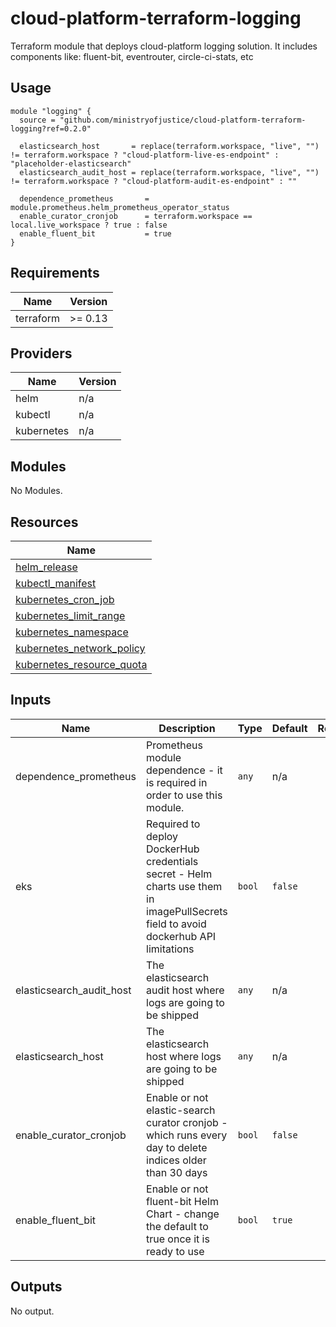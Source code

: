 # cloud-platform-terraform-logging

Terraform module that deploys cloud-platform logging solution. It includes components like: fluent-bit, eventrouter, circle-ci-stats, etc

## Usage

```hcl
module "logging" {
  source = "github.com/ministryofjustice/cloud-platform-terraform-logging?ref=0.2.0"

  elasticsearch_host       = replace(terraform.workspace, "live", "") != terraform.workspace ? "cloud-platform-live-es-endpoint" : "placeholder-elasticsearch"
  elasticsearch_audit_host = replace(terraform.workspace, "live", "") != terraform.workspace ? "cloud-platform-audit-es-endpoint" : ""

  dependence_prometheus       = module.prometheus.helm_prometheus_operator_status
  enable_curator_cronjob      = terraform.workspace == local.live_workspace ? true : false
  enable_fluent_bit           = true
}
```

<!--- BEGIN_TF_DOCS --->
## Requirements

| Name | Version |
|------|---------|
| terraform | >= 0.13 |

## Providers

| Name | Version |
|------|---------|
| helm | n/a |
| kubectl | n/a |
| kubernetes | n/a |

## Modules

No Modules.

## Resources

| Name |
|------|
| [helm_release](https://registry.terraform.io/providers/hashicorp/helm/latest/docs/resources/release) |
| [kubectl_manifest](https://registry.terraform.io/providers/gavinbunney/kubectl/latest/docs/resources/manifest) |
| [kubernetes_cron_job](https://registry.terraform.io/providers/hashicorp/kubernetes/latest/docs/resources/cron_job) |
| [kubernetes_limit_range](https://registry.terraform.io/providers/hashicorp/kubernetes/latest/docs/resources/limit_range) |
| [kubernetes_namespace](https://registry.terraform.io/providers/hashicorp/kubernetes/latest/docs/resources/namespace) |
| [kubernetes_network_policy](https://registry.terraform.io/providers/hashicorp/kubernetes/latest/docs/resources/network_policy) |
| [kubernetes_resource_quota](https://registry.terraform.io/providers/hashicorp/kubernetes/latest/docs/resources/resource_quota) |

## Inputs

| Name | Description | Type | Default | Required |
|------|-------------|------|---------|:--------:|
| dependence\_prometheus | Prometheus module dependence - it is required in order to use this module. | `any` | n/a | yes |
| eks | Required to deploy DockerHub credentials secret - Helm charts use them in imagePullSecrets field to avoid dockerhub API limitations | `bool` | `false` | no |
| elasticsearch\_audit\_host | The elasticsearch audit host where logs are going to be shipped | `any` | n/a | yes |
| elasticsearch\_host | The elasticsearch host where logs are going to be shipped | `any` | n/a | yes |
| enable\_curator\_cronjob | Enable or not elastic-search curator cronjob - which runs every day to delete indices older than 30 days | `bool` | `false` | no |
| enable\_fluent\_bit | Enable or not fluent-bit Helm Chart - change the default to true once it is ready to use | `bool` | `true` | no |

## Outputs

No output.

<!--- END_TF_DOCS --->
